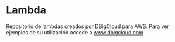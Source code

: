 # Lambda
Repositorio de lambdas creados por DBigCloud para AWS. Para ver ejemplos de su utilización accede a www.dbigcloud.com
